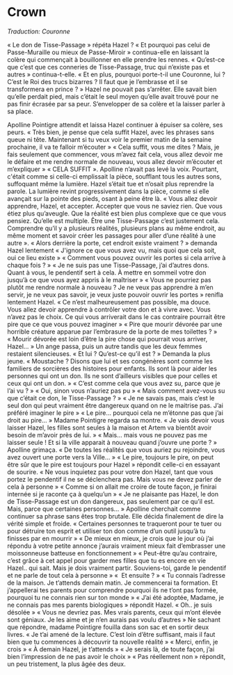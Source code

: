 # Crown

_Traduction: Couronne_

« Le don de Tisse-Passage » répéta Hazel ?
« Et pourquoi pas celui de Passe-Muraille ou mieux de Passe-Miroir » continua-elle en laissant la colère qui commençait à bouillonner en elle prendre les rennes.
« Qu’est-ce que c’est que ces conneries de Tisse-Passage, truc qui n’existe pas et autres » continua-t-elle.
« Et en plus, pourquoi porte-t-il une Couronne, lui ? C’est le Roi des trucs bizarres ? Il faut que je l’embrasse et il se transformera en prince ? »
Hazel ne pouvait pas s’arrêter. Elle savait bien qu’elle perdait pied, mais c’était le seul moyen qu’elle avait trouvé pour ne pas finir écrasée par sa peur. S’envelopper de sa colère et la laisser parler à sa place.

Apolline Pointigre attendit et laissa Hazel continuer à épuiser sa colère, ses peurs.
« Très bien, je pense que cela suffit Hazel, avec les phrases sans queue ni tête. Maintenant si tu veux voir le premier matin de la semaine prochaine, il va te falloir m’écouter »
« Cela suffit, vous me dites ? Mais, je fais seulement que commencer, vous m’avez fait cela, vous allez devoir me le défaire et me rendre normale de nouveau, vous allez devoir m’écouter et m’expliquer »
« CELA SUFFIT ». Apolline n’avait pas levé la voix. Pourtant, c'était comme si celle-ci emplissait la pièce, soufflant tous les autres sons, suffoquant même la lumière.
Hazel s’était tue et n’osait plus reprendre la parole.
La lumière revint progressivement dans la pièce, comme si elle avançait sur la pointe des pieds, osant à peine être là.
« Vous allez devoir apprendre, Hazel, et accepter. Accepter que vous ne saviez rien. Que vous étiez plus qu’aveugle. Que la réalité est bien plus complexe que ce que vous pensiez. Qu’elle est multiple. Être une Tisse-Passage c’est justement cela. Comprendre qu’il y a plusieurs réalités, plusieurs plans au même endroit, au même moment et savoir créer les passages pour aller d’une réalité à une autre ».
« Alors derrière la porte, cet endroit existe vraiment ? » demanda Hazel lentement
« J'ignore ce que vous avez vu, mais quoi que cela soit, oui ce lieu existe »
« Comment vous pouvez ouvrir les portes si cela arrive à chaque fois ? »
« Je ne suis pas une Tisse-Passage, j’ai d’autres dons. Quant à vous, le pendentif sert à cela. À mettre en sommeil votre don jusqu’à ce que vous ayez appris à le maîtriser »
« Vous ne pourriez pas plutôt me rendre normale à nouveau ? Je ne veux pas apprendre à m’en servir, je ne veux pas savoir, je veux juste pouvoir ouvrir les portes » renifla lentement Hazel.
« Ce n’est malheureusement pas possible, ma douce. Vous allez devoir apprendre à contrôler votre don et à vivre avec. Vous n’avez pas le choix. Ce qui vous arriverait dans le cas contraire pourrait être pire que ce que vous pouvez imaginer »
« Pire que mourir dévorée par une horrible créature apparue par l’embrasure de la porte de mes toilettes ? »
« Mourir dévorée est loin d’être la pire chose qui pourrait vous arriver, Hazel… »
Un ange passa, puis un autre tandis que les deux femmes restaient silencieuses.
« Et lui ? Qu’est-ce qu’il est ? » Demanda la plus jeune.
« Moustache ? Disons que lui et ses congénères sont comme les familiers de sorcières des histoires pour enfants. Ils sont là pour aider les personnes qui ont un don. Ils ne sont d’ailleurs visibles que pour celles et ceux qui ont un don. »
« C’est comme cela que vous avez su, parce que je l’ai vu ? »
« Oui, sinon vous n’auriez pas pu »
« Mais comment avez-vous su que c’était ce don, le Tisse-Passage ? »
« Je ne savais pas, mais c’est le seul don qui peut vraiment être dangereux quand on ne le maitrise pas. J’ai préféré imaginer le pire »
« Le pire… pourquoi cela ne m’étonne pas que j’ai droit au pire… »
Madame Pointigre regarda sa montre.
« Je vais devoir vous laisser Hazel, les filles sont seules à la maison et Artem va bientôt avoir besoin de m’avoir près de lui. »
« Mais… mais vous ne pouvez pas me laisser seule ! Et si la ville apparait à nouveau quand j’ouvre une porte ? »
Apolline grimaça.
« De toutes les réalités que vous auriez pu rejoindre, vous avez ouvert une porte vers la Ville… »
« Le pire, toujours le pire, on peut être sûr que le pire est toujours pour Hazel » répondit celle-ci en essayant de sourire.
« Ne vous inquietez pas pour votre don Hazel, tant que vous portez le pendentif il ne se déclenchera pas. Mais vous ne devez parler de cela à personne »
« Comme si on allait me croire de toute façon, je finirai internée si je raconte ça à quelqu’un »
« Je ne plaisante pas Hazel, le don de Tisse-Passage est un don dangereux, pas seulement par ce qu’il est. Mais, parce que certaines personnes… » Apolline cherchait comme continuer sa phrase sans êtes trop brutale. Elle décida finalement de dire la vérité simple et froide.
« Certaines personnes te traqueront pour te tuer ou pour détruire ton esprit et utiliser ton don comme d’un outil jusqu’à tu finisses par en mourrir »
« De mieux en mieux, je crois que le jour où j’ai répondu à votre petite annonce j’aurais vraiment mieux fait d’embrasser une moissonneuse batteuse en fonctionnement »
« Peut-être qu’au contraire, c’est grâce à cet appel pour garder mes filles que tu es encore en vie Hazel.. qui sait.
Mais je dois vraiment partir. Souviens-toi, garde le pendentif et ne parle de tout cela à personne »
«  Et ensuite ? »
« Tu connais l’adresse de la maison. Je t’attends demain matin. Je commencerai ta formation. Et j’appellerai tes parents pour comprendre pourquoi ils ne t’ont pas formée, pourquoi tu ne connais rien sur ton monde »
« J’ai été adoptée, Madame, je ne connais pas mes parents biologiques » répondit Hazel.
« Oh.. je suis désolée »
« Vous ne devriez pas. Mes vrais parents, ceux qui m’ont élevée sont géniaux. Je les aime et je n’en aurais pas voulu d’autres »
Ne sachant que répondre, madame Pointigre fouilla dans son sac et en sortir deux livres.
« Je t’ai amené de la lecture. C’est loin d’être suffisant, mais il faut bien que tu commences à découvrir ta nouvelle réalité »
« Merci, enfin, je crois »
« À demain Hazel, je t’attends »
« Je serais là, de toute façon, j’ai bien l’impression de ne pas avoir le choix »
« Pas réellement non » répondit, un peu tristement, la plus âgée des deux.
